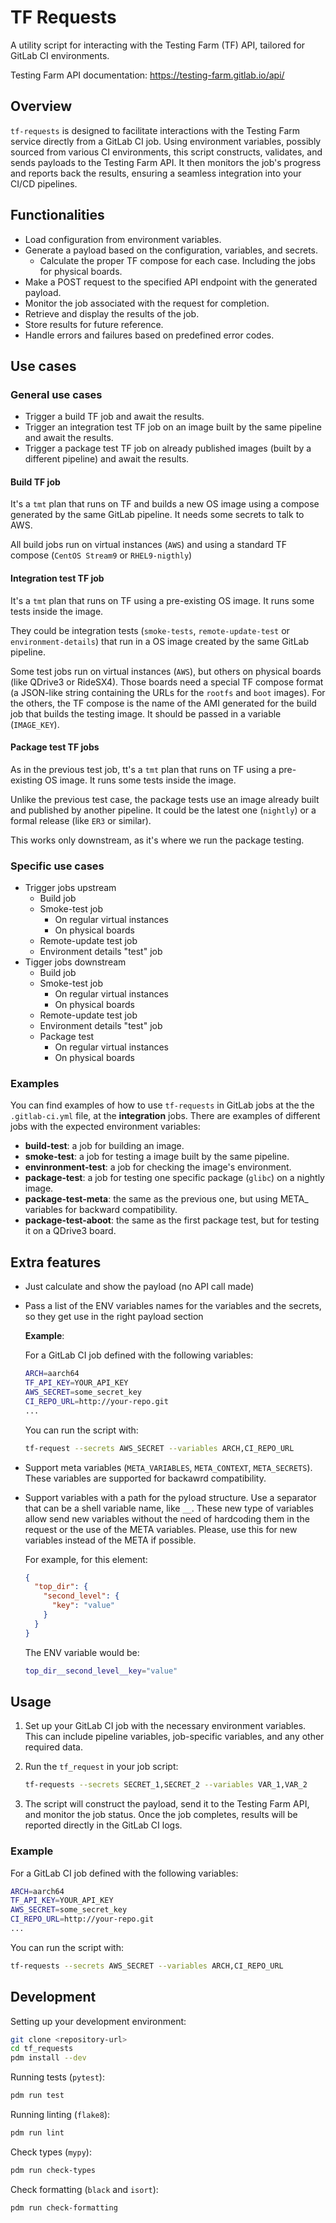 # TF Requests

A utility script for interacting with the Testing Farm (TF) API, tailored for GitLab CI environments.

Testing Farm API documentation: <https://testing-farm.gitlab.io/api/>

## Overview

`tf-requests` is designed to facilitate interactions with the Testing Farm service directly from a GitLab
CI job. Using environment variables, possibly sourced from various CI environments, this script
constructs, validates, and sends payloads to the Testing Farm API. It then monitors the job's progress
and reports back the results, ensuring a seamless integration into your CI/CD pipelines.

## Functionalities

- Load configuration from environment variables.
- Generate a payload based on the configuration, variables, and secrets.
  - Calculate the proper TF compose for each case. Including the jobs for physical boards.
- Make a POST request to the specified API endpoint with the generated payload.
- Monitor the job associated with the request for completion.
- Retrieve and display the results of the job.
- Store results for future reference.
- Handle errors and failures based on predefined error codes.

## Use cases

### General use cases

- Trigger a build TF job and await the results.
- Trigger an integration test TF job on an image built by the same pipeline and await the results.
- Trigger a package test TF job on already published images (built by a different pipeline) and await the results.

#### Build TF job

It's a `tmt` plan that runs on TF and builds a new OS image using a compose generated by the same GitLab
pipeline.
It needs some secrets to talk to AWS.

All build jobs run on virtual instances (`AWS`) and using a standard TF compose (`CentOS Stream9` or `RHEL9-nigthly`)

#### Integration test TF job

It's a `tmt` plan that runs on TF using a pre-existing OS image. It runs some tests inside the image.

They could be integration tests (`smoke-tests`, `remote-update-test` or `environment-details`) that run
in a OS image
created by the same GitLab pipeline.

Some test jobs run on virtual instances (`AWS`), but others on physical boards (like QDrive3 or RideSX4).
Those boards need a special TF compose format (a JSON-like string containing the URLs for the `rootfs`
and `boot` images).
For the others, the TF compose is the name of the AMI generated for the build job that builds the testing image.
It should be passed in a variable (`IMAGE_KEY`).

#### Package test TF jobs

As in the previous test job, tt's a `tmt` plan that runs on TF using a pre-existing OS image. It runs some tests
inside the image.

Unlike the previous test case, the package tests use an image already built and published by another pipeline.
It could be the latest one (`nightly`) or a formal release (like `ER3` or similar).

This works only downstream, as it's where we run the package testing.

### Specific use cases

- Trigger jobs upstream
  - Build job
  - Smoke-test job
    - On regular virtual instances
    - On physical boards
  - Remote-update test job
  - Environment details "test" job
- Tigger jobs downstream
  - Build job
  - Smoke-test job
    - On regular virtual instances
    - On physical boards
  - Remote-update test job
  - Environment details "test" job
  - Package test
    - On regular virtual instances
    - On physical boards

### Examples

You can find examples of how to use `tf-requests` in GitLab jobs at the the `.gitlab-ci.yml` file,
at the **integration** jobs. There are examples of different jobs with the expected environment variables:

- **build-test**: a job for building an image.
- **smoke-test**: a job for testing a image built by the same pipeline.
- **envinronment-test**: a job for checking the image's environment.
- **package-test**: a job for testing one specific package (`glibc`) on a nightly image.
- **package-test-meta**: the same as the previous one, but using META_ variables for backward compatibility.
- **package-test-aboot**: the same as the first package test, but for testing it on a QDrive3 board.

## Extra features

- Just calculate and show the payload (no API call made)
- Pass a list of the ENV variables names for the variables and the secrets, so they get use in the right
  payload section

  **Example**:

  For a GitLab CI job defined with the following variables:

  ```bash
  ARCH=aarch64
  TF_API_KEY=YOUR_API_KEY
  AWS_SECRET=some_secret_key
  CI_REPO_URL=http://your-repo.git
  ...
  ```

  You can run the script with:

  ```bash
  tf-request --secrets AWS_SECRET --variables ARCH,CI_REPO_URL
  ```

- Support meta variables (`META_VARIABLES`, `META_CONTEXT`, `META_SECRETS`).
  These variables are supported for backawrd compatibility.
- Support variables with a path for the pyload structure. Use a separator that can be a shell variable
  name, like `__`.
  These new type of variables allow send new variables without the need of hardcoding them in the request
  or the use of the META variables. Please, use this for new variables instead of the META if possible.

  For example, for this element:

  ```json
  {
    "top_dir": {
      "second_level": {
        "key": "value"
      }
    }
  }
  ```

  The ENV variable would be:

  ```bash
  top_dir__second_level__key="value"
  ```

## Usage

1. Set up your GitLab CI job with the necessary environment variables. This can include pipeline
variables, job-specific variables, and any other required data.
1. Run the `tf_request` in your job script:

    ```bash
    tf-requests --secrets SECRET_1,SECRET_2 --variables VAR_1,VAR_2
    ```

1. The script will construct the payload, send it to the Testing Farm API, and monitor the job status.
Once the job completes, results will be reported directly in the GitLab CI logs.

### Example

For a GitLab CI job defined with the following variables:

```bash
ARCH=aarch64
TF_API_KEY=YOUR_API_KEY
AWS_SECRET=some_secret_key
CI_REPO_URL=http://your-repo.git
...
```

You can run the script with:

```bash
tf-requests --secrets AWS_SECRET --variables ARCH,CI_REPO_URL
```

## Development

Setting up your development environment:

```bash
git clone <repository-url>
cd tf_requests
pdm install --dev
```

Running tests (`pytest`):

```bash
pdm run test
```

Running linting (`flake8`):

```bash
pdm run lint
```

Check types (`mypy`):

```bash
pdm run check-types
```

Check formatting (`black` and `isort`):

```bash
pdm run check-formatting
```
